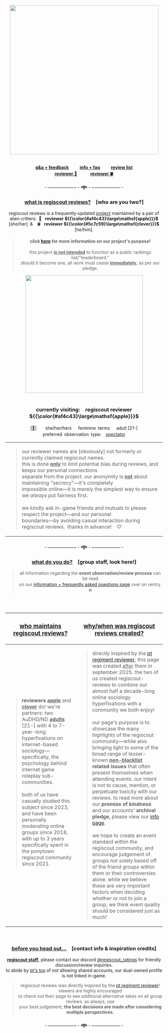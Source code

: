 <div align="center">
<img src="https://i.postimg.cc/65BG9Tph/image.png" width="475">
<br/>
<br/>

<b> [q&a + feedback](https://regiscout-reviews.straw.page)　 　[info + faq](https://rentry.co/regiscout-reviews-info)　 　[review list](https://rentry.co/regiscout-reviews)\
[reviewer 🍎](https://github.com/regiscout-reviews-apple)　　　[reviewer 🍀](https://github.com/regiscout-reviews-clover) </b>
### · ──────── · 𖥸 · ──────── ·


<h3>
<ins>what is regiscout reviews?</ins>　[who are you two?]
</h3>

regiscout reviews is a frequently-updated [project](https://rentry.co/regiscout-reviews) maintained by a pair of\
alien critters: 🍎  **reviewer ${{\color{#af4c43}\large\mathsf{apple}}}$** [she/her] &  🍀  **reviewer ${{\color{#5c7c59}\large\mathsf{clover}}}$** [he/him]. 
> #### click [here](https://rentry.co/regiscout-ratings-info) for more information on our project's purpose!
> this project <ins>**is not intended**</ins> to function as a public rankings list/"leaderboard."</br>
> should it become one, all work must cease <ins>**immediately**</ins>, as per our pledge.
<img src="https://i.postimg.cc/Sx9bQBf7/ponies.png" width="375">
<br/>
<br/>

### **currently visiting:　regiscout reviewer ${{\color{#af4c43}\large\mathsf{apple}}}$**
[🍎]　  she/her/hers　 feminine terms　 adult [21-]\
preferred observation type:　<ins>spectator</ins>
<br/>

|  |
| ------------- | 
| <blockquote> our reviewer names are [obviously] not formerly or currently claimed regiscout names.<br/> this is done <ins>**only**</ins> to limit potential bias during reviews, and keeps our personal connections<br/> separate from the project. our anonymity is <ins>**not**</ins> about maintaining "secrecy"—it's completely<br/> impossible online—it is merely the simplest way to ensure we *always* put fairness first.<br/><br/> we kindly ask in-game friends and mutuals to please respect the project—and our personal<br/>boundaries—by avoiding casual interaction during regiscout reviews. thanks in advance!　♡ </blockquote> |
### · ──────── · 𖥸 · ──────── ·


<h3><ins>what do you do?</ins>　[group staff, look here!]</h3>

> all information regarding the **event observation/review process** can be read\
> on our [information + frequently asked questions page](https://rentry.co/regiscout-reviews-info) over on rentry.　☆

<br/>
<br/>

</div>

| <h3><ins>who maintains regiscout reviews?</ins></h3> | <h3><ins>why/when was regiscout reviews created?</ins></h3> |
| ------------- | ------------- |
| <blockquote>**reviewers <ins>apple</ins>** and **<ins>clover</ins>** do! we're partners: two AuDHD/ND <ins>**adults**</ins> [21-] with 4 to 7-year-long hyperfixations on internet-based sociology—specifically, the psychology behind internet game roleplay sub-communities.<br/><br/> both of us have casually studied this subject since 2023, and have been personally moderating online groups since 2018, with up to 3 years specifically spent in the ponytown regiscout community since 2021.</blockquote>  <br /> | <blockquote> directly inspired by the [pt regiment reviewer](rentry.co/ptregimentrater), this page was created <ins>after</ins> them in september 2025. the two of us created regiscout-reviews to combine our almost half a decade-long online sociology hyperfixations with a community we both enjoy!<br/><br/>  our page's purpose is to showcase the many highlights of the regiscout community—while also bringing light to some of the broad range of lesser-known <b><ins>non-blacklist</ins> related issues</b> that often present themselves when attending events. our intent is not to cause, mention, or perpetuate toxicity with our reviews. to read more about our **promise of kindness** and our accounts' **archival pledge,** please view our [info page](https://rentry.co/regiscout-reviews-info).<br/><br/>  we hope to create an event standard within the regiscout community, and encourage judgement of groups not solely based off of the friend groups within them or their controversies alone. while we believe these are very important factors when deciding whether or not to join a group, we think event quality should be considered just as much! </blockquote> |
<div align="center">
<br/>
<h3>
<ins>before you head out...</ins>　[contact info & inspiration credits]
</h3>

<ins>**regiscout staff**</ins>, please contact our discord [@regiscout_ratings](https://discord.com/users/1412353928355516516) for friendly discussion/review inquiries.\
to abide by [pt's tos](https://pony.town/termsofservice.html) of not allowing shared accounts, our dual-owned profile is not linked in-game.

> regiscout reviews was directly inspired by the [pt regiment reviewer](https://rentry.co/ptregimentrater)! viewers are highly encouraged\
> to check out their page to see additional alternative takes on all group reviews. as always, use\
> your best judgement; <b>the best decisions are made after considering multiple perspectives.</b>

### · ──────── · 𖥸 · ──────── ·

</div>

